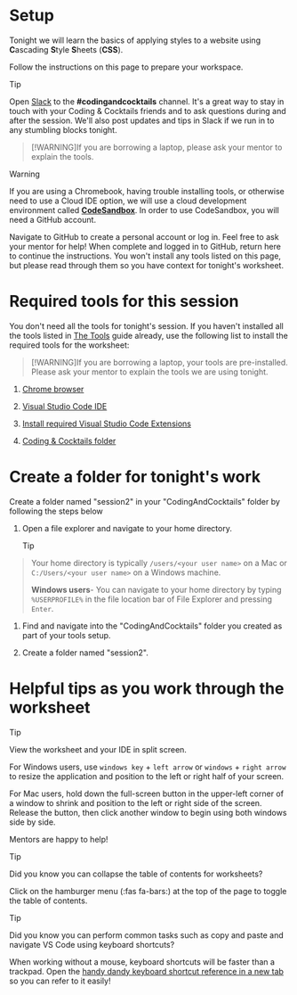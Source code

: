 # Setup
Tonight we will learn the basics of applying styles to a website using **C**ascading **S**tyle **S**heets (**CSS**). 

Follow the instructions on this page to prepare your workspace.

>[!TIP]
>Open [Slack](http://kcwit.slack.com/) to the **#codingandcocktails** channel. It's a great way to stay in touch with your Coding & Cocktails friends and to ask questions during and after the session. We'll also post updates and tips in Slack if we run in to any stumbling blocks tonight.

>[!WARNING]If you are borrowing a laptop, please ask your mentor to explain the tools.

>[!WARNING]
>If you are using a Chromebook, having trouble installing tools, or otherwise need to use a Cloud IDE option, we will use a cloud development environment called [**CodeSandbox**](https://codesandbox.io). In order to use CodeSandbox, you will need a GitHub account. 
>
> Navigate to GitHub to create a personal account or log in. Feel free to ask your mentor for help! When complete and logged in to GitHub, return here to continue the instructions. You won't install any tools listed on this page, but please read through them so you have context for tonight's worksheet.

# Required tools for this session

You don't need all the tools for tonight's session. If you haven't installed all the tools listed in [The Tools](https://bit.ly/CnCTheTools) guide already, use the following list to install the required tools for the worksheet:

>[!WARNING]If you are borrowing a laptop, your tools are pre-installed. Please ask your mentor to explain the tools we are using tonight.

1. [Chrome browser](/tools/browser/ ':target=_blank')

1. [Visual Studio Code IDE](/tools/vscode/ ':target=_blank')

1. [Install required Visual Studio Code Extensions](/tools/vscode/?id=configure ':target=_blank')

1. [Coding & Cocktails folder](/tools/directory/ ':target=_blank')


# Create a folder for tonight's work

Create a folder named "session2" in your "CodingAndCocktails" folder by following the steps below

1. Open a file explorer and navigate to your home directory.
   >[!TIP]
>Your home directory is typically `/users/<your user name>` on a Mac or `C:/Users/<your user name>` on a Windows machine.
>
>**Windows users**- You can navigate to your home directory by typing `%USERPROFILE%` in the file location bar of File Explorer and pressing `Enter`. 

1. Find and navigate into the "CodingAndCocktails" folder you created as part of your tools setup.

1. Create a folder named "session2".

# Helpful tips as you work through the worksheet
>[!TIP]
>View the worksheet and your IDE in split screen. 
>
>For Windows users, use `windows key` + `left arrow` or `windows` + `right arrow` to resize the application and position to the left or right half of your screen.
>
>For Mac users, hold down the full-screen button in the upper-left corner of a window to shrink and position to the left or right side of the screen. Release the button, then click another window to begin using both windows side by side.
>
>Mentors are happy to help!

>[!TIP]
>Did you know you can collapse the table of contents for worksheets?
>
>Click on the hamburger menu (:fas fa-bars:) at the top of the page to toggle the table of contents.

>[!TIP]
>Did you know you can perform common tasks such as copy and paste and navigate VS Code using keyboard shortcuts? 
>
>When working without a mouse, keyboard shortcuts will be faster than a trackpad. Open the [handy dandy keyboard shortcut reference in a new tab](/css/references/ ':target=_blank') so you can refer to it easily!


